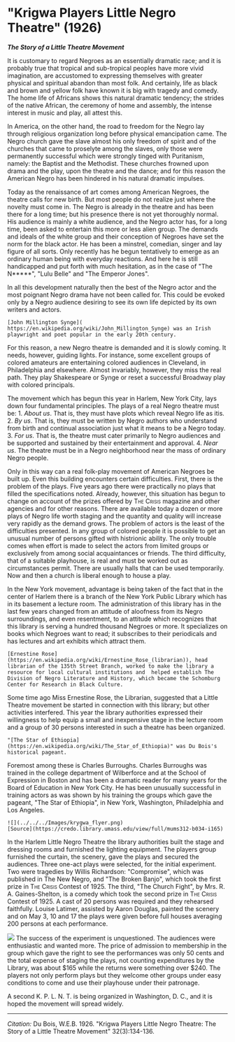 # "Krigwa Players Little Negro Theatre" (1926)

***The Story of a Little Theatre Movement***

It is customary to regard Negroes as an essentially dramatic race; and it is probably true that tropical and sub-tropical peoples have more vivid imagination, are accustomed to expressing themselves with greater physical and spiritual abandon than most folk. And certainly, life as black and brown and yellow folk have known it is big with tragedy and comedy. The home life of Africans shows this natural dramatic tendency; the strides of the native African, the ceremony of home and assembly, the intense interest in music and play, all attest this.

In America, on the other hand, the road to freedom for the Negro lay through religious organization long before physical emancipation came. The Negro church gave the slave almost his only freedom of spirit and of the churches that came to proselyte among the slaves, only those were permanently successful which were strongly tinged with Puritanism, namely: the Baptist and the Methodist. These churches frowned upon drama and the play, upon the theatre and the dance; and for this reason the American Negro has been hindered in his natural dramatic impulses.

Today as the renaissance of art comes among American Negroes, the theatre calls for new birth. But most people do not realize just where the novelty must come in. The Negro is already in the theatre and has been there for a long time; but his presence there is not yet thoroughly normal. His audience is mainly a white audience, and the Negro actor has, for a long time, been asked to entertain this more or less alien group. The demands and ideals of the white group and their conception of Negroes have set the norm for the black actor. He has been a minstrel, comedian, singer and lay figure of all sorts. Only recently has he begun tentatively to emerge as an ordinary human being with everyday reactions. And here he is still handicapped and put forth with much hesitation, as in the case of "The N*****", "Lulu Belle" and "The Emperor Jones".

 In all this development naturally then the best of the Negro actor and the most poignant Negro drama have not been called for. This could be evoked only by a Negro audience desiring to see its own life depicted by its own writers and actors.

```{margin}
[John Millington Synge]( https://en.wikipedia.org/wiki/John_Millington_Synge) was an Irish playwright and poet popular in the early 20th century.
```

For this reason, a new Negro theatre is demanded and it is slowly coming. It needs, however, guiding lights. For instance, some excellent groups of colored amateurs are entertaining colored audiences in Cleveland, in Philadelphia and elsewhere. Almost invariably, however, they miss the real path. They play Shakespeare or Synge or reset a successful Broadway play with colored principals.

The movement which has begun this year in Harlem, New York City, lays down four fundamental principles. The plays of a real Negro theatre must be: 1. *About us*. That is, they must have plots which reveal Negro life as itis. 2. *By us*. That is, they must be written by Negro authors who understand from birth and continual association just what it means to be a Negro today. 3. *For us*. That is, the theatre must cater primarily to Negro audiences and be supported and sustained by their entertainment and approval. 4. *Near us*. The theatre must be in a Negro neighborhood near the mass of ordinary Negro people.

Only in this way can a real folk-play movement of American Negroes be built up. Even this building encounters certain difficulties. First, there is the problem of the plays. Five years ago there were practically no plays that filled the specifications noted. Already, however, this situation has begun to change on account of the prizes offered by <span style="font-variant:small-caps;">The Crisis</span> magazine and other agencies and for other reasons. There are available today a dozen or more plays of Negro life worth staging and the quantity and quality will increase very rapidly as the demand grows. The problem of actors is the least of the difficulties presented. In any group of colored people it is possible to get an unusual number of persons gifted with histrionic ability. The only trouble comes when effort is made to select the actors from limited groups or exclusively from among social acquaintances or friends. The third difficulty, that of a suitable playhouse, is real and must be worked out as circumstances permit. There are usually halls that can be used temporarily. Now and then a church is liberal enough to house a play.

In the New York movement, advantage is being taken of the fact that in the center of Harlem there is a branch of the New York Public Library which has in its basement a lecture room. The administration of this library has in the last few years changed from an attitude of aloofness from its Negro surroundings, and even resentment, to an attitude which recognizes that this library is serving a hundred thousand Negroes or more. It specializes on books which Negroes want to read; it subscribes to their periodicals and has lectures and art exhibits which attract them.

```{margin}
[Ernestine Rose](https://en.wikipedia.org/wiki/Ernestine_Rose_(librarian)), head librarian of the 135th Street Branch, worked to make the library a resource for local cultural institutions and  helped establish The Division of Negro Literature and History, which became the Schomburg Center for Research in Black Culture.
```

 Some time ago Miss Ernestine Rose, the Librarian, suggested that a Little Theatre movement be started in connection with this library; but other activities interfered. This year the library authorities expressed their willingness to help equip a small and inexpensive stage in the lecture room and a group of 30 persons interested in such a theatre has been organized.

```{margin}
"[The Star of Ethiopia](https://en.wikipedia.org/wiki/The_Star_of_Ethiopia)" was Du Bois's historical pageant.
```

Foremost among these is Charles Burroughs. Charles Burroughs was trained in the college department of Wilberforce and at the School of Expression in Boston and has been a dramatic reader for many years for the Board of Education in New York City. He has been unusually successful in training actors as was shown by his training the groups which gave the pageant, "The Star of Ethiopia", in New York, Washington, Philadelphia and Los Angeles.

```{margin}
![](../../../Images/krygwa_flyer.png)
[Source](https://credo.library.umass.edu/view/full/mums312-b034-i165)
```

In the Harlem Little Negro Theatre the library authorities built the stage and dressing rooms and furnished the lighting equipment. The players group furnished the curtain, the scenery, gave the plays and secured the audiences. Three one-act plays were selected, for the initial experiment. Two were tragedies by Willis Richardson: "Compromise", which was published in The New Negro, and "The Broken Banjo", which took the first prize in <span style="font-variant:small-caps;">The Crisis</span> Contest of 1925. The third, "The Church Fight", by Mrs. R. A. Gaines-Shelton, is a comedy which took the second prize in <span style="font-variant:small-caps;">The Crisis</span> Contest of 1925. A cast of 20 persons was required and they rehearsed faithfully. Louise Latimer, assisted by Aaron Douglas, painted the scenery and on May 3, 10 and 17 the plays were given before full houses averaging 200 persons at each performance.

![](../../../Images/lnt.png)
The success of the experiment is unquestioned. The audiences were enthusiastic and wanted more. The price of admission to membership in the group which gave the right to see the performances was only 50 cents and the total expense of staging the plays, not counting expenditures by the Library, was about $165 while the returns were something over $240. The players not only perform plays but they welcome other groups under easy conditions to come and use their playhouse under their patronage.

A second K. P. L. N. T. is being organized in Washington, D. C., and it is hoped the movement will spread widely.


________________
*Citation:* Du Bois, W.E.B. 1926. "Krigwa Players Little Negro Theatre: The Story of a Little Theatre Movement"  32(3):134-136.
